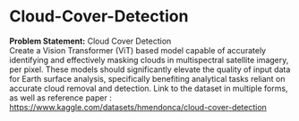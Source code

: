 # Cloud-Cover-Detection

**Problem Statement:** Cloud Cover Detection   
Create a Vision Transformer (ViT) based model capable of accurately identifying and
effectively masking clouds in multispectral satellite imagery, per pixel. These models
should significantly elevate the quality of input data for Earth surface analysis,
specifically benefiting analytical tasks reliant on accurate cloud removal and detection.
Link to the dataset in multiple forms, as well as reference paper :
https://www.kaggle.com/datasets/hmendonca/cloud-cover-detection
